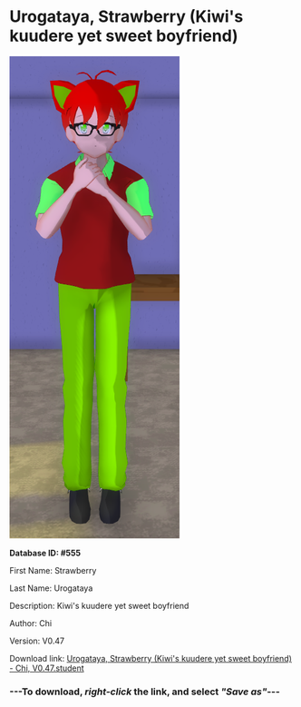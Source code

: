 # Urogataya, Strawberry (Kiwi's kuudere yet sweet boyfriend)

<img src="https://raw.githubusercontent.com/Arbiter1223/Daigaku-Gurashi-Custom-Students/master/Students/Files/Urogataya%2C%20Strawberry%20(Kiwi's%20kuudere%20yet%20sweet%20boyfriend).png" title="Urogataya, Strawberry (Kiwi's kuudere yet sweet boyfriend) - Chi, V0.47">

**Database ID: #555**

First Name: Strawberry

Last Name: Urogataya

Description: Kiwi's kuudere yet sweet boyfriend

Author: Chi

Version: V0.47

Download link: <a href="https://raw.githubusercontent.com/Arbiter1223/Daigaku-Gurashi-Custom-Students/master/Students/Files/Urogataya%2C%20Strawberry%20(Kiwi's%20kuudere%20yet%20sweet%20boyfriend)%20-%20Chi%2C%20V0.47.student">Urogataya, Strawberry (Kiwi's kuudere yet sweet boyfriend) - Chi, V0.47.student</a>

### ---**To download, _right-click_ the link, and select _"Save as"_**---
